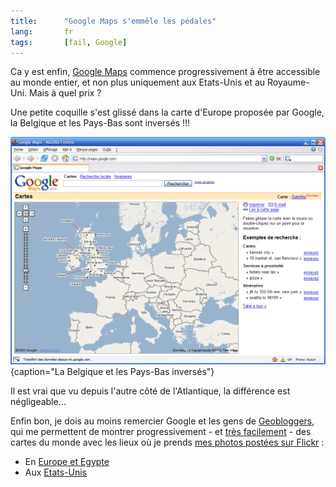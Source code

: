 ```yaml
---
title:      "Google Maps s'emmêle les pédales"
lang:       fr
tags:       [fail, Google]
---
```


Ca y est enfin, [Google Maps](http://maps.google.com/) commence progressivement à être accessible au monde entier, et non plus uniquement aux Etats-Unis et au Royaume-Uni. Mais à quel prix ?


Une petite coquille s'est glissé dans la carte d'Europe proposée par Google, la Belgique et les Pays-Bas sont inversés !!!

![](google_maps_netherlands_belgium_full.png){caption="La Belgique et les Pays-Bas inversés"}


Il est vrai que vu depuis l'autre côté de l'Atlantique, la différence est négligeable…

Enfin bon, je dois au moins remercier Google et les gens de [Geobloggers](http://www.geobloggers.com/), qui me permettent de montrer progressivement - et [très facilement](https://www.flickr.com/groups/topic/47132/) - des cartes du monde avec les lieux où je prends [mes photos postées sur Flickr](https://www.flickr.com/photos/nicolas-hoizey/) :


- En [Europe et Egypte](http://www.geobloggers.com/index.cfm?lat=40&lon=10&username=Nicolas+Hoizey&range=180&t=k)
- Aux [Etats-Unis](http://www.geobloggers.com/index.cfm?lat=40&lon=-85&username=Nicolas+Hoizey&range=180&t=k)
